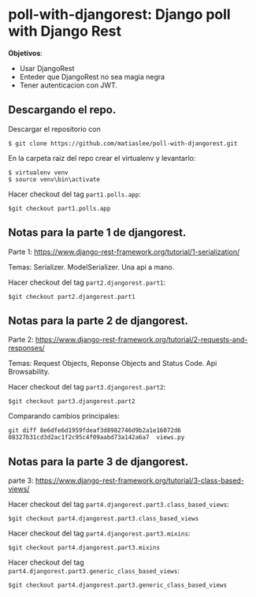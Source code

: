 # poll-with-djangorest: Django poll with Django Rest

**Objetivos**:
   - Usar DjangoRest
   - Enteder que DjangoRest no sea magia negra
   - Tener autenticacion con JWT. 

## Descargando el repo.  

Descargar el repositorio con

```
$ git clone https://github.com/matiaslee/poll-with-djangorest.git
```
En la carpeta raiz del repo crear el virtualenv y levantarlo:

```
$ virtualenv venv
$ source venv\bin\activate
```

Hacer checkout del tag `part1.polls.app`:

```
$git checkout part1.polls.app
``` 


## Notas para la parte 1 de djangorest. 

Parte 1: https://www.django-rest-framework.org/tutorial/1-serialization/

Temas: Serializer. ModelSerializer.  Una api a mano. 

Hacer checkout del tag `part2.djangorest.part1`:

```
$git checkout part2.djangorest.part1
``` 

## Notas para la parte 2 de djangorest. 

Parte 2: https://www.django-rest-framework.org/tutorial/2-requests-and-responses/

Temas: Request Objects, Reponse Objects and Status Code. Api Browsability.

Hacer checkout del tag `part3.djangorest.part2`:

```
$git checkout part3.djangorest.part2
``` 


Comparando cambios principales: 
```
git diff 8e6dfe6d1959fdeaf3d8982746d9b2a1e16072d6 08327b31cd3d2ac1f2c95c4f09aabd73a142a6a7  views.py
```

## Notas para la parte 3 de djangorest. 

parte 3: https://www.django-rest-framework.org/tutorial/3-class-based-views/

Hacer checkout del tag `part4.djangorest.part3.class_based_views`:

```
$git checkout part4.djangorest.part3.class_based_views
``` 

Hacer checkout del tag `part4.djangorest.part3.mixins`:

```
$git checkout part4.djangorest.part3.mixins
``` 

Hacer checkout del tag `part4.djangorest.part3.generic_class_based_views`:

```
$git checkout part4.djangorest.part3.generic_class_based_views
``` 

